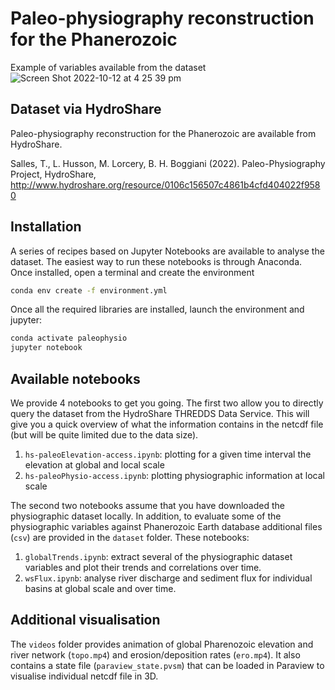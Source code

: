 # Paleo-physiography reconstruction for the Phanerozoic

Example of variables available from the dataset
![Screen Shot 2022-10-12 at 4 25 39 pm](https://user-images.githubusercontent.com/7201912/195257227-c6897c9b-793a-4d30-b0d8-4b367afe7174.png)

## Dataset via HydroShare

Paleo-physiography reconstruction for the Phanerozoic are available from HydroShare.

Salles, T., L. Husson, M. Lorcery, B. H. Boggiani (2022). Paleo-Physiography Project, HydroShare, http://www.hydroshare.org/resource/0106c156507c4861b4cfd404022f9580

## Installation

A series of recipes based on Jupyter Notebooks are available to analyse the dataset.
The easiest way to run these notebooks is through Anaconda. Once installed, open a terminal and create the environment

```bash
conda env create -f environment.yml
```

Once all the required libraries are installed, launch the environment and jupyter:

```bash
conda activate paleophysio
jupyter notebook
```

## Available notebooks

We provide 4 notebooks to get you going. The first two allow you to directly query the dataset from the HydroShare THREDDS Data Service.
This will give you a quick overview of what the information contains in the netcdf file (but will be quite limited due to the data size).

1. `hs-paleoElevation-access.ipynb`: plotting for a given time interval the elevation at global and local scale
2. `hs-paleoPhysio-access.ipynb`: plotting physiographic information at local scale

The second two notebooks assume that you have downloaded the physiographic dataset locally. In addition, to evaluate some of the physiographic variables against Phanerozoic Earth database additional files (`csv`) are provided in the `dataset` folder. These notebooks:

1. `globalTrends.ipynb`: extract several of the physiographic dataset variables and plot their trends and correlations over time.
2. `wsFlux.ipynb`: analyse river discharge and sediment flux for individual basins at global scale and over time.

## Additional visualisation

The `videos` folder provides animation of global Pharenozoic elevation and river network (`topo.mp4`) and erosion/deposition rates (`ero.mp4`). It also contains a state file (`paraview_state.pvsm`) that can be loaded in Paraview to visualise individual netcdf file in 3D. 

